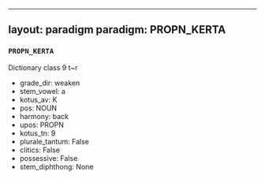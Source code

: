 
---
layout: paradigm
paradigm: PROPN_KERTA
---
### ` PROPN_KERTA `

Dictionary class 9 t~r
* grade_dir: weaken
* stem_vowel: a
* kotus_av: K
* pos: NOUN
* harmony: back
* upos: PROPN
* kotus_tn: 9
* plurale_tantum: False
* clitics: False
* possessive: False
* stem_diphthong: None
